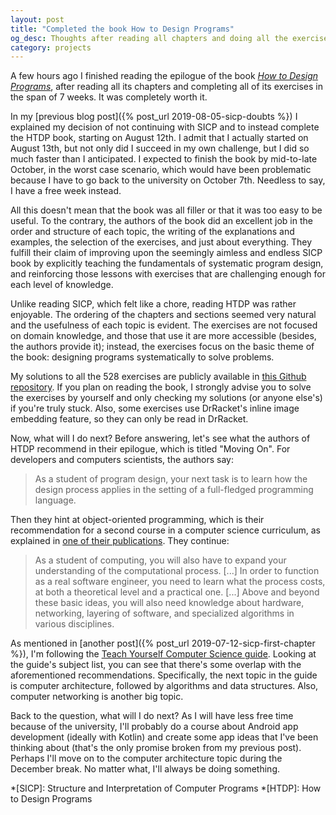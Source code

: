 ```yaml
---
layout: post
title: "Completed the book How to Design Programs"
og_desc: Thoughts after reading all chapters and doing all the exercises.
category: projects
---
```

A few hours ago I finished reading the epilogue of the book *[How to Design Programs](https://htdp.org)*, after reading all its chapters and completing all of its exercises in the span of 7 weeks. It was completely worth it.

In my [previous blog post]({% post_url 2019-08-05-sicp-doubts %}) I explained my decision of not continuing with SICP and to instead complete the HTDP book, starting on August 12th. I admit that I actually started on August 13th, but not only did I succeed in my own challenge, but I did so much faster than I anticipated. I expected to finish the book by mid-to-late October, in the worst case scenario, which would have been problematic because I have to go back to the university on October 7th. Needless to say, I have a free week instead.

All this doesn't mean that the book was all filler or that it was too easy to be useful. To the contrary, the authors of the book did an excellent job in the order and structure of each topic, the writing of the explanations and examples, the selection of the exercises, and just about everything. They fulfill their claim of improving upon the seemingly aimless and endless SICP book by explicitly teaching the fundamentals of systematic program design, and reinforcing those lessons with exercises that are challenging enough for each level of knowledge.

Unlike reading SICP, which felt like a chore, reading HTDP was rather enjoyable. The ordering of the chapters and sections seemed very natural and the usefulness of each topic is evident. The exercises are not focused on domain knowledge, and those that use it are more accessible (besides, the authors provide it); instead, the exercises focus on the basic theme of the book: designing programs systematically to solve problems.

My solutions to all the 528 exercises are publicly available in [this Github repository](https://github.com/S8A/sicp-exercises). If you plan on reading the book, I strongly advise you to solve the exercises by yourself and only checking my solutions (or anyone else's) if you're truly stuck. Also, some exercises use DrRacket's inline image embedding feature, so they can only be read in DrRacket.

Now, what will I do next? Before answering, let's see what the authors of HTDP recommend in their epilogue, which is titled "Moving On". For developers and computers scientists, the authors say:

> As a student of program design, your next task is to learn how the design process applies in the setting of a full-fledged programming language.

Then they hint at object-oriented programming, which is their recommendation for a second course in a computer science curriculum, as explained in [one of their publications](https://www2.ccs.neu.edu/racket/pubs/jfp2004-fffk.pdf). They continue:

> As a student of computing, you will also have to expand your understanding of the computational process. [...] In order to function as a real software engineer, you need to learn what the process costs, at both a theoretical level and a practical one. [...] Above and beyond these basic ideas, you will also need knowledge about hardware, networking, layering of software, and specialized algorithms in various disciplines.

As mentioned in [another post]({% post_url 2019-07-12-sicp-first-chapter %}), I'm following the [Teach Yourself Computer Science guide](https://teachyourselfcs.com/). Looking at the guide's subject list, you can see that there's some overlap with the aforementioned recommendations. Specifically, the next topic in the guide is computer architecture, followed by algorithms and data structures. Also, computer networking is another big topic.

Back to the question, what will I do next? As I will have less free time because of the university, I'll probably do a course about Android app development (ideally with Kotlin) and create some app ideas that I've been thinking about (that's the only promise broken from my previous post). Perhaps I'll move on to the computer architecture topic during the December break. No matter what, I'll always be doing something.


*[SICP]: Structure and Interpretation of Computer Programs
*[HTDP]: How to Design Programs

